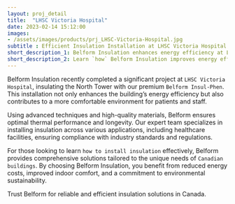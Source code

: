 ```yaml
---
layout: proj_detail
title:  "LHSC Victoria Hospital"
date: 2023-02-14 15:12:00
images: 
- /assets/images/products/prj_LHSC-Victoria-Hospital.jpg
subtitle : Efficient Insulation Installation at LHSC Victoria Hospital with Belform Insul-Phen
short_description_1: Belform Insulation enhances energy efficiency at LHSC Victoria Hospital North Tower with superior Insul-Phen insulation.
short_description_2: Learn `how` Belform Insulation improves energy efficiency and comfort in Canadian hospitals.
---
```


Belform Insulation recently completed a significant project at `LHSC Victoria Hospital`, insulating the North Tower with our premium `Belform Insul-Phen`. This installation not only enhances the building’s energy efficiency but also contributes to a more comfortable environment for patients and staff. 

Using advanced techniques and high-quality materials, Belform ensures optimal thermal performance and longevity. Our expert team specializes in installing insulation across various applications, including healthcare facilities, ensuring compliance with industry standards and regulations. 

For those looking to learn `how to install insulation` effectively, Belform provides comprehensive solutions tailored to the unique needs of `Canadian buildings`. By choosing Belform Insulation, you benefit from reduced energy costs, improved indoor comfort, and a commitment to environmental sustainability. 

Trust Belform for reliable and efficient insulation solutions in Canada.
